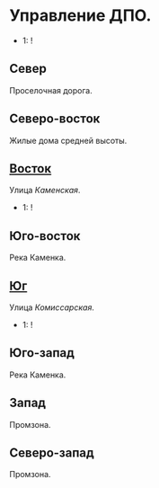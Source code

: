 # Управление ДПО.

* 1:    !

## Север

Проселочная дорога.

## Северо-восток

Жилые дома средней высоты.

## [Восток](./585020.md)

Улица *Каменская*.

* 1:    !

## Юго-восток

Река Каменка.

## [Юг](./560035.md)

Улица *Комиссарская*.

* 1:    !

## Юго-запад

Река Каменка.

## Запад

Промзона.

## Северо-запад

Промзона.
